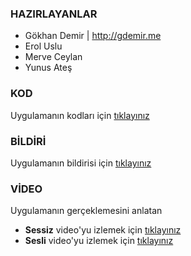 ### HAZIRLAYANLAR

- Gökhan Demir | http://gdemir.me
- Erol Uslu
- Merve Ceylan
- Yunus Ateş

### KOD

Uygulamanın kodları için [tıklayınız](http://github.com/19bal/cv-code/tree/master/03-itme)

### BİLDİRİ

Uygulamanın bildirisi için [tıklayınız](http://github.com/19bal/cv-asset/blob/master/03-itme/report.pdf)

### VİDEO

Uygulamanın gerçeklemesini anlatan

- **Sessiz** video'yu izlemek için [tıklayınız](http://www.youtube.com/watch?v=spZRE8vLLt8)
- **Sesli** video'yu izlemek için [tıklayınız](http://youtu.be/mu_sFnyK5Ao)
